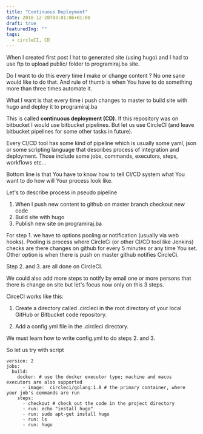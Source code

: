 ```yaml
---
title: "Continuous Deployment"
date: 2018-12-28T03:01:06+01:00
draft: true
featuredImg: ""
tags: 
  - circleCI, CD
---
```


When I created first post I hat to generated site (using hugo) and I had to use ftp to upload public/ folder to programiraj.ba site.

Do I want to do this every time I make or change content ? No one sane would like to do that. And rule of thumb is when You have to do something more than three times automate it.

What I want is that every time i push changes to master to build site with hugo and deploy it to programiraj.ba

This is called **continuous deployment (CD).**
If this repository was on bitbucket I would use bitbucket pipelines. But let us use CircleCI (and leave bitbucket pipelines for some other tasks in future).

Every CI/CD tool has some kind of pipeline which is usually some yaml, json or some scripting language that describes process of integration and deployment. Those include some jobs, commands, executors, steps, workflows etc...

Bottom line is that You have to know how to tell CI/CD system what You want to do how will Your process look like.

Let's to describe process in pseudo pipeline
1. When I push new content to github on master branch checkout new code
2. Build site with hugo
3. Publish new site on programiraj.ba

For step 1. we have to options pooling or notification (usually via web hooks). Pooling is process where CircleCi (or other CI/CD tool like Jenkins) checks are there changes on github for every 5 minutes or any time You set. Other option is when there is push on master github notifies CircleCi.

Step 2. and 3. are all done on CircleCI.

We could also add more steps to notify by email one or more persons that there is change on site but let's focus now only on this 3 steps.

CirceCI works like this: 

1. Create a directory called .circleci in the root directory of your local GitHub or Bitbucket code repository.

2. Add a config.yml file in the .circleci directory.

We must learn how to write config.yml to do steps 2. and 3.

So let us try with script
```
version: 2
jobs:
  build:
    docker: # use the docker executor type; machine and macos executors are also supported
      - image:  circleci/golang:1.8 # the primary container, where your job's commands are run
    steps:
      - checkout # check out the code in the project directory
      - run: echo "install hugo" 
      - run: sudo apt-get install hugo
      - run: ls
      - run: hugo
```


